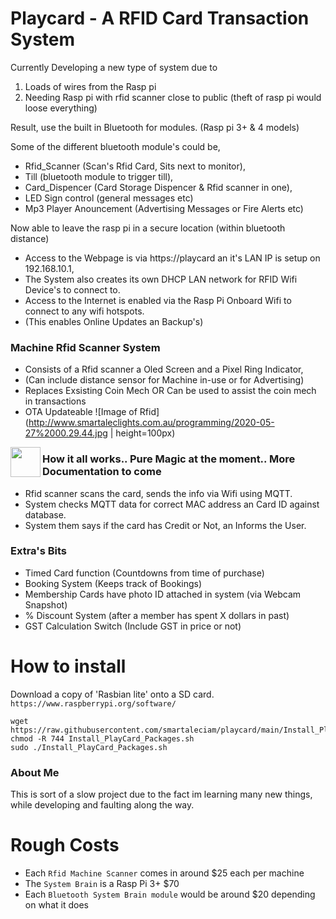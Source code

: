 # Playcard - A RFID Card Transaction System

Currently Developing a new type of system due to
1. Loads of wires from the Rasp pi
2. Needing Rasp pi with rfid scanner close to public (theft of rasp pi would loose everything)

Result, use the built in Bluetooth for modules. (Rasp pi 3+ & 4 models)

Some of the different bluetooth module's could be,
- Rfid_Scanner (Scan's Rfid Card, Sits next to monitor),
- Till (bluetooth module to trigger till),
- Card_Dispencer (Card Storage Dispencer & Rfid scanner in one),
- LED Sign control (general messages etc)
- Mp3 Player Anouncement (Advertising Messages or Fire Alerts etc)

Now able to leave the rasp pi in a secure location (within bluetooth distance)

- Access to the Webpage is via https://playcard an it's LAN IP is setup on 192.168.10.1,
- The System also creates its own DHCP LAN network for RFID Wifi Device's to connect to.
- Access to the Internet is enabled via the Rasp Pi Onboard Wifi to connect to any wifi hotspots.
- (This enables Online Updates an Backup's)

### Machine Rfid Scanner System
- Consists of a Rfid scanner a Oled Screen and a Pixel Ring Indicator,
- (Can include distance sensor for Machine in-use or for Advertising)
- Replaces Exsisting Coin Mech OR Can be used to assist the coin mech in transactions
- OTA Updateable
![Image of Rfid](http://www.smartaleclights.com.au/programming/2020-05-27%2000.29.44.jpg | height=100px)
<img src="http://www.smartaleclights.com.au/programming/2020-05-27%2000.29.44.jpg" align="left" height="48" width="48" >

### How it all works.. Pure Magic at the moment.. More Documentation to come
- Rfid scanner scans the card, sends the info via Wifi using MQTT.
- System checks MQTT data for correct MAC address an Card ID against database.
- System them says if the card has Credit or Not, an Informs the User.

### Extra's Bits
- Timed Card function (Countdowns from time of purchase)
- Booking System (Keeps track of Bookings)
- Membership Cards have photo ID attached in system (via Webcam Snapshot)
- % Discount System (after a member has spent X dollars in past)
- GST Calculation Switch (Include GST in price or not)

# How to install 
Download a copy of 'Rasbian lite' onto a SD card. `https://www.raspberrypi.org/software/`
```
wget https://raw.githubusercontent.com/smartaleciam/playcard/main/Install_PlayCard_Packages.sh
chmod -R 744 Install_PlayCard_Packages.sh
sudo ./Install_PlayCard_Packages.sh
```

### About Me
This is sort of a slow project due to the fact im learning many new things, while developing and faulting along the way.

# Rough Costs
- Each `Rfid Machine Scanner` comes in around $25 each per machine
- The `System Brain` is a Rasp Pi 3+ $70
- Each `Bluetooth System Brain module` would be around $20 depending on what it does
